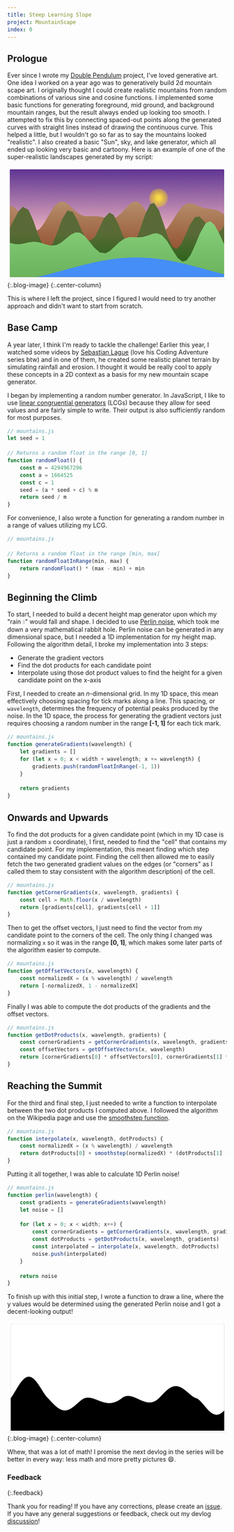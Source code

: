 ```yaml
---
title: Steep Learning Slope
project: MountainScape
index: 0
---
```

## Prologue

Ever since I wrote my [Double Pendulum](https://github.com/Sammcb/DoublePendulum) project, I've loved generative art. One idea I worked on a year ago was to generatively build 2d mountain scape art. I originally thought I could create realistic mountains from random combinations of various sine and cosine functions. I implemented some basic functions for generating foreground, mid ground, and background mountain ranges, but the result always ended up looking too smooth. I attempted to fix this by connecting spaced-out points along the generated curves with straight lines instead of drawing the continuous curve. This helped a little, but I wouldn't go so far as to say the mountains looked "realistic". I also created a basic "Sun", sky, and lake generator, which all ended up looking very basic and cartoony. Here is an example of one of the super-realistic landscapes generated by my script:

![](/assets/images/devlogs/mountainscape/devlog0/old.png){:.blog-image}
{:.center-column}

This is where I left the project, since I figured I would need to try another approach and didn't want to start from scratch.

## Base Camp

A year later, I think I'm ready to tackle the challenge! Earlier this year, I watched some videos by [Sebastian Lague](https://www.youtube.com/channel/UCmtyQOKKmrMVaKuRXz02jbQ) (love his Coding Adventure series btw) and in one of them, he created some realistic planet terrain by simulating rainfall and erosion. I thought it would be really cool to apply these concepts in a 2D context as a basis for my new mountain scape generator.

I began by implementing a random number generator. In JavaScript, I like to use [linear congruential generators](https://en.wikipedia.org/wiki/Linear_congruential_generator) (LCGs) because they allow for seed values and are fairly simple to write. Their output is also sufficiently random for most purposes.

```javascript
// mountains.js
let seed = 1

// Returns a random float in the range [0, 1]
function randomFloat() {
	const m = 4294967296
	const a = 1664525
	const c = 1
	seed = (a * seed + c) % m
	return seed / m 
}
```

For convenience, I also wrote a function for generating a random number in a range of values utilizing my LCG.

```javascript
// mountains.js

// Returns a random float in the range [min, max]
function randomFloatInRange(min, max) {
	return randomFloat() * (max - min) + min
}
```

## Beginning the Climb

To start, I needed to build a decent height map generator upon which my "rain 💧" would fall and shape. I decided to use [Perlin noise](https://en.wikipedia.org/wiki/Perlin_noise), which took me down a very mathematical rabbit hole. Perlin noise can be generated in any dimensional space, but I needed a 1D implementation for my height map. Following the algorithm detail, I broke my implementation into 3 steps:
* Generate the gradient vectors
* Find the dot products for each candidate point
* Interpolate using those dot product values to find the height for a given candidate point on the x-axis

First, I needed to create an *n*-dimensional grid. In my 1D space, this mean effectively choosing spacing for tick marks along a line. This spacing, or `wavelength`, determines the frequency of potential peaks produced by the noise. In the 1D space, the process for generating the gradient vectors just requires choosing a random number in the range **[-1, 1]** for each tick mark.

```javascript
// mountains.js
function generateGradients(wavelength) {
	let gradients = []
	for (let x = 0; x < width + wavelength; x += wavelength) {
		gradients.push(randomFloatInRange(-1, 1))
	}

	return gradients
}
```

## Onwards and Upwards

To find the dot products for a given candidate point (which in my 1D case is just a random `x` coordinate), I first, needed to find the "cell" that contains my candidate point. For my implementation, this meant finding which step contained my candidate point. Finding the cell then allowed me to easily fetch the two generated gradient values on the edges (or "corners" as I called them to stay consistent with the algorithm description) of the cell.

```javascript
// mountains.js
function getCornerGradients(x, wavelength, gradients) {
	const cell = Math.floor(x / wavelength)
	return [gradients[cell], gradients[cell + 1]]
}
```

Then to get the offset vectors, I just need to find the vector from my candidate point to the corners of the cell. The only thing I changed was normalizing `x` so it was in the range **[0, 1]**, which makes some later parts of the algorithm easier to compute.

```javascript
// mountains.js
function getOffsetVectors(x, wavelength) {
	const normalizedX = (x % wavelength) / wavelength
	return [-normalizedX, 1 - normalizedX]
}
```

Finally I was able to compute the dot products of the gradients and the offset vectors.

```javascript
// mountains.js
function getDotProducts(x, wavelength, gradients) {
	const cornerGradients = getCornerGradients(x, wavelength, gradients)
	const offsetVectors = getOffsetVectors(x, wavelength)
	return [cornerGradients[0] * offsetVectors[0], cornerGradients[1] * offsetVectors[1]]
}
```

## Reaching the Summit

For the third and final step, I just needed to write a function to interpolate between the two dot products I computed above. I followed the algorithm on the Wikipedia page and use the [smoothstep function](https://en.wikipedia.org/wiki/Smoothstep).

```javascript
// mountains.js
function interpolate(x, wavelength, dotProducts) {
	const normalizedX = (x % wavelength) / wavelength
	return dotProducts[0] + smoothstep(normalizedX) * (dotProducts[1] - dotProducts[0])
}
```

Putting it all together, I was able to calculate 1D Perlin noise!

```javascript
// mountains.js
function perlin(wavelength) {
	const gradients = generateGradients(wavelength)
	let noise = []

	for (let x = 0; x < width; x++) {
		const cornerGradients = getCornerGradients(x, wavelength, gradients)
		const dotProducts = getDotProducts(x, wavelength, gradients)
		const interpolated = interpolate(x, wavelength, dotProducts)
		noise.push(interpolated)
	}

	return noise
}
```

To finish up with this initial step, I wrote a function to draw a line, where the y values would be determined using the generated Perlin noise and I got a decent-looking output!

![](/assets/images/devlogs/mountainscape/devlog0/perlin.png){:.blog-image}
{:.center-column}

Whew, that was a lot of math! I promise the next devlog in the series will be better in every way: less math and more pretty pictures 😄.

### Feedback
{:.feedback}

Thank you for reading! If you have any corrections, please create an [issue](https://github.com/Sammcb/Sammcb.github.io/issues/new/choose). If you have any general suggestions or feedback, check out my devlog [discussion](https://github.com/Sammcb/Sammcb.github.io/discussions/3)!
